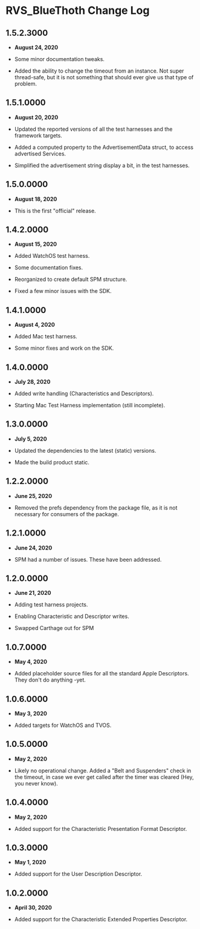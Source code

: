 # RVS_BlueThoth Change Log

## 1.5.2.3000

- **August 24, 2020**

- Some minor documentation tweaks.
- Added the ability to change the timeout from an instance. Not super thread-safe, but it is not something that should ever give us that type of problem.

## 1.5.1.0000

- **August 20, 2020**

- Updated the reported versions of all the test harnesses and the framework targets.
- Added a computed property to the AdvertisementData struct, to access advertised Services.
- Simplified the advertisement string display a bit, in the test harnesses.

## 1.5.0.0000

- **August 18, 2020**

- This is the first "official" release.

## 1.4.2.0000

- **August 15, 2020**

- Added WatchOS test harness.
- Some documentation fixes.
- Reorganized to create default SPM structure.
- Fixed a few minor issues with the SDK.

## 1.4.1.0000

- **August 4, 2020**

- Added Mac test harness.
- Some minor fixes and work on the SDK.

## 1.4.0.0000

- **July 28, 2020**

- Added write handling (Characteristics and Descriptors).
- Starting Mac Test Harness implementation (still incomplete).

## 1.3.0.0000

- **July 5, 2020**

- Updated the dependencies to the latest (static) versions.
- Made the build product static.

## 1.2.2.0000

- **June 25, 2020**

- Removed the prefs dependency from the package file, as it is not necessary for consumers of the package.

## 1.2.1.0000

- **June 24, 2020**

- SPM had a number of issues. These have been addressed.

## 1.2.0.0000

- **June 21, 2020**

- Adding test harness projects.
- Enabling Characteristic and Descriptor writes.
- Swapped Carthage out for SPM

## 1.0.7.0000

- **May 4, 2020**

- Added placeholder source files for all the standard Apple Descriptors. They don't do anything -yet.

## 1.0.6.0000

- **May 3, 2020**

- Added targets for WatchOS and TVOS.

## 1.0.5.0000

- **May 2, 2020**

- Likely no operational change. Added a "Belt and Suspenders" check in the timeout, in case we ever get called after the timer was cleared (Hey, you never know).

## 1.0.4.0000

- **May 2, 2020**

- Added support for the Characteristic Presentation Format Descriptor.

## 1.0.3.0000

- **May 1, 2020**

- Added support for the User Description Descriptor.

## 1.0.2.0000

- **April 30, 2020**

- Added support for the Characteristic Extended Properties Descriptor.

